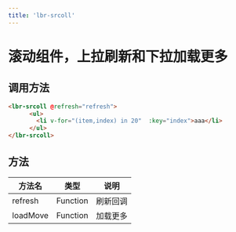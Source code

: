 ```yaml
---
title: 'lbr-srcoll'
---
```

# 滚动组件，上拉刷新和下拉加载更多


## 调用方法
```html
<lbr-srcoll @refresh="refresh">
      <ul>
        <li v-for="(item,index) in 20"  :key="index">aaa</li>
      </ul>
</lbr-srcoll>

```


## 方法
| 方法名     | 类型   |  说明     |
| -------- | ------ | -------- |
| refresh    | Function | 刷新回调 |
| loadMove    | Function | 加载更多 |

